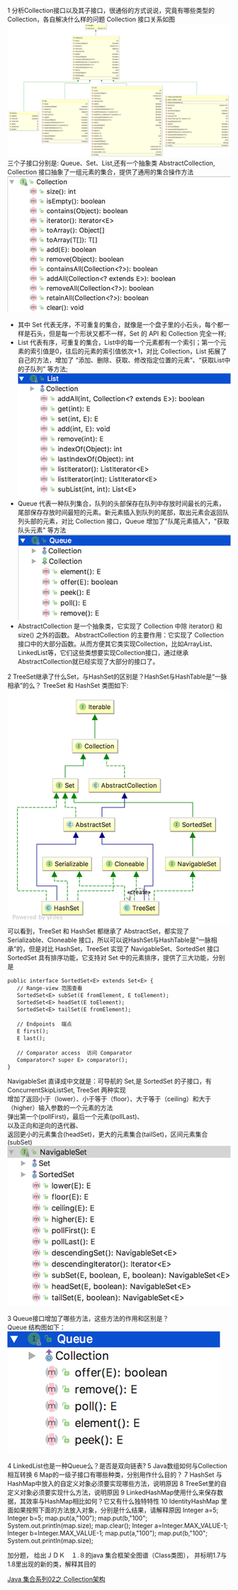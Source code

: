 1 分析Collection接口以及其子接口，很通俗的方式说说，究竟有哪些类型的Collection，各自解决什么样的问题
Collection 接口关系如图   
![](QQ20161219-0@2x.png)   
三个子接口分别是: Queue、Set、List,还有一个抽象类 AbstractCollection,
Collection 接口抽象了一组元素的集合，提供了通用的集合操作方法
 ![](QQ20161219-1@2x.png)   

* 其中 Set 代表无序，不可重复的集合，就像是一个盘子里的小石头，每个都一样是石头，但是每一个形状又都不一样，Set 的 API 和 Collection 完全一样;      
* List 代表有序，可重复的集合，List中的每一个元素都有一个索引；第一个元素的索引值是0，往后的元素的索引值依次+1，对比 Collection，List 拓展了自己的方法，增加了 “添加、删除、获取、修改指定位置的元素”、“获取List中的子队列” 等方法;    
  ![](QQ20161220-0@2x.png)  
* Queue 代表一种队列集合，队列的头部保存在队列中存放时间最长的元素，尾部保存存放时间最短的元素。新元素插入到队列的尾部，取出元素会返回队列头部的元素，对比 Collection 接口，Queue 增加了"队尾元素插入"，"获取队头元素" 等方法
  ![](QQ20161220-1@2x.png)
* AbstractCollection 是一个抽象类，它实现了 Collection 中除 iterator() 和 size() 之外的函数。
AbstractCollection 的主要作用：它实现了 Collection 接口中的大部分函数。从而方便其它类实现Collection，比如ArrayList、LinkedList等，它们这些类想要实现Collection接口，通过继承AbstractCollection就已经实现了大部分的接口了。   

   
2 TreeSet继承了什么Set，与HashSet的区别是？HashSet与HashTable是“一脉相承”的么？
TreeSet 和 HashSet 类图如下:
 ![](set.png)
 可以看到，TreeSet 和 HashSet 都继承了 AbstractSet，都实现了 Serializable、Cloneable 接口，所以可以说HashSet与HashTable是“一脉相承”的，但是对比 HashSet，TreeSet 实现了 NavigableSet、SortedSet 接口
 SortedSet 具有排序功能，它支持对 Set 中的元素排序，提供了三大功能，分别是
 
 ```
 public interface SortedSet<E> extends Set<E> {
    // Range-view 范围查看 
    SortedSet<E> subSet(E fromElement, E toElement);
    SortedSet<E> headSet(E toElement);
    SortedSet<E> tailSet(E fromElement);

    // Endpoints  端点
    E first();
    E last();

    // Comparator access  访问 Comparator
    Comparator<? super E> comparator();
}
 ```
 
 NavigableSet  直译成中文就是：可导航的 Set,是 SortedSet 的子接口，有 ConcurrentSkipListSet, TreeSet 两种实现       
增加了返回小于（lower）、小于等于（floor）、大于等于（ceiling）和大于（higher）输入参数的一个元素的方法     
弹出第一个(pollFirst)，最后一个元素(pollLast)、    
以及正向和逆向的迭代器、     
返回更小的元素集合(headSet)，更大的元素集合(tailSet)，区间元素集合(subSet)
 ![](QQ20161223-0@2x.png)
 
3 Queue接口增加了哪些方法，这些方法的作用和区别是？   
Queue 结构图如下：   
 ![](QQ20161223-2@2x.png)    
 
4 LinkedList也是一种Queue么？是否是双向链表?
5 Java数组如何与Collection相互转换
6 Map的一级子接口有哪些种类，分别用作什么目的？
7 HashSet 与HashMap中放入的自定义对象必须要实现哪些方法，说明原因
8 TreeSet里的自定义对象必须要实现什么方法，说明原因
9 LinkedHashMap使用什么来保存数据，其效率与HashMap相比如何？它又有什么独特特性
10 IdentityHashMap 里面如果按照下面的方法放入对象，分别是什么结果，请解释原因
        Integer a=5;
        Integer b=5;
        map.put(a,"100");
        map.put(b,"100";
        System.out.println(map.size);
        map.clear();
       Integer a=Integer.MAX_VALUE-1;
       Integer b=Integer.MAX_VALUE-1;
       map.put(a,"100");
        map.put(b,"100";
        System.out.println(map.size);

加分题，
给出ＪＤＫ　１.８的java 集合框架全图谱（Class类图）， 并标明1.7与1.8里出现的新的类，解释其目的


[Java 集合系列02之 Collection架构](http://www.cnblogs.com/skywang12345/p/3308513.html#a4)